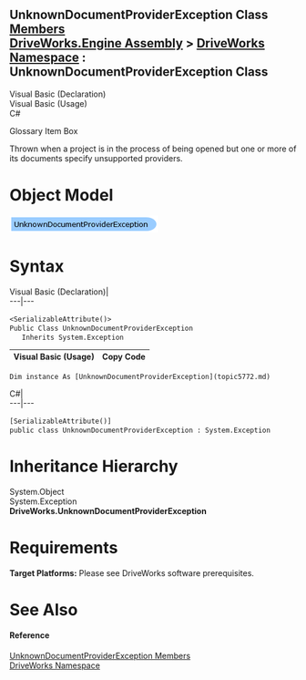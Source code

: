UnknownDocumentProviderException Class   
[Members](topic5773.md)   
[DriveWorks.Engine Assembly](topic2156.md) > [DriveWorks Namespace](topic2159.md) : UnknownDocumentProviderException Class  
---  
  
Visual Basic (Declaration)    
Visual Basic (Usage)    
C# 

Glossary Item Box

Thrown when a project is in the process of being opened but one or more of its documents specify unsupported providers. 

# Object Model

![](dotnetdiagramimages/image295.png)

# Syntax

Visual Basic (Declaration)|   
---|---  
      
    
    <SerializableAttribute()>
    Public Class UnknownDocumentProviderException 
       Inherits System.Exception  
  
Visual Basic (Usage)| Copy Code  
---|---  
      
    
    Dim instance As [UnknownDocumentProviderException](topic5772.md)  
  
C#|   
---|---  
      
    
    [SerializableAttribute()]
    public class UnknownDocumentProviderException : System.Exception   
  
# Inheritance Hierarchy

System.Object  
System.Exception  
**DriveWorks.UnknownDocumentProviderException**  


# Requirements

**Target Platforms:** Please see DriveWorks software prerequisites.

# See Also

#### Reference

[UnknownDocumentProviderException Members](topic5773.md)   
[DriveWorks Namespace](topic2159.md)


